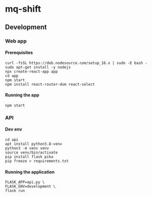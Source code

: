 # mq-shift

## Development
### Web app
#### Prerequisites
```
curl -fsSL https://deb.nodesource.com/setup_16.x | sudo -E bash -
sudo apt-get install -y nodejs
npx create-react-app app
cd app
npm start
npm install react-router-dom react-select
```

#### Running the app
```
npm start
```

### API
#### Dev env
```
cd api
apt install python3.8-venv
python3 -m venv venv
source venv/bin/activate
pip install flask pika
pip freeze > requirements.txt
```
#### Running the application
```
FLASK_APP=api.py \
FLASK_ENV=development \
flask run
```